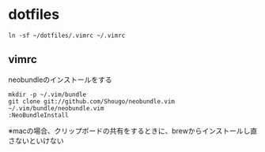 # dotfiles
`ln -sf ~/dotfiles/.vimrc ~/.vimrc`

## vimrc
neobundleのインストールをする
```
mkdir -p ~/.vim/bundle
git clone git://github.com/Shougo/neobundle.vim ~/.vim/bundle/neobundle.vim
:NeoBundleInstall
```
※macの場合、クリップボードの共有をするときに、brewからインストールし直さないといけない
